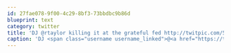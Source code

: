 ```yaml
---
id: 27fae078-9f00-4c29-8bf3-73bbdbc9b86d
blueprint: text
category: twitter
title: 'DJ @rtaylor killing it at the grateful fed http://twitpic.com/5yopnx'
caption: 'DJ <span class="username username_linked">@<a href="https://twitter.com/rtaylor" title="Elon Musk">rtaylor</a></span> killing it at the grateful fed http://twitpic.com/5yopnx'
---
```

